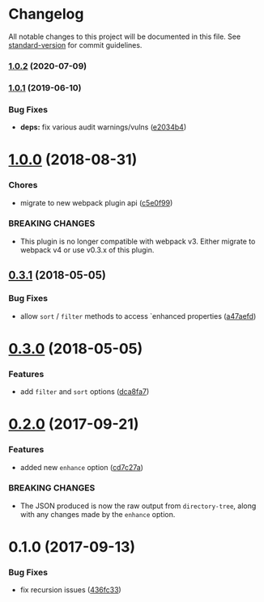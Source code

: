 # Changelog

All notable changes to this project will be documented in this file. See [standard-version](https://github.com/conventional-changelog/standard-version) for commit guidelines.

### [1.0.2](https://github.com/skipjack/directory-tree-webpack-plugin/compare/v1.0.1...v1.0.2) (2020-07-09)



### [1.0.1](https://github.com/skipjack/directory-tree-webpack-plugin/compare/v1.0.0...v1.0.1) (2019-06-10)


### Bug Fixes

* **deps:** fix various audit warnings/vulns ([e2034b4](https://github.com/skipjack/directory-tree-webpack-plugin/commit/e2034b4))



<a name="1.0.0"></a>
# [1.0.0](https://github.com/skipjack/directory-tree-webpack-plugin/compare/v0.3.1...v1.0.0) (2018-08-31)


### Chores

* migrate to new webpack plugin api ([c5e0f99](https://github.com/skipjack/directory-tree-webpack-plugin/commit/c5e0f99))


### BREAKING CHANGES

* This plugin is no longer compatible with
webpack v3. Either migrate to webpack v4 or use v0.3.x of this
plugin.



<a name="0.3.1"></a>
## [0.3.1](https://github.com/skipjack/directory-tree-webpack-plugin/compare/v0.3.0...v0.3.1) (2018-05-05)


### Bug Fixes

* allow `sort` / `filter` methods to access `enhanced properties ([a47aefd](https://github.com/skipjack/directory-tree-webpack-plugin/commit/a47aefd))



<a name="0.3.0"></a>
# [0.3.0](https://github.com/skipjack/directory-tree-webpack-plugin/compare/v0.2.0...v0.3.0) (2018-05-05)


### Features

* add `filter` and `sort` options ([dca8fa7](https://github.com/skipjack/directory-tree-webpack-plugin/commit/dca8fa7))



<a name="0.2.0"></a>
# [0.2.0](https://github.com/skipjack/directory-tree-webpack-plugin/compare/v0.1.0...v0.2.0) (2017-09-21)


### Features

* added new `enhance` option ([cd7c27a](https://github.com/skipjack/directory-tree-webpack-plugin/commit/cd7c27a))


### BREAKING CHANGES

* The JSON produced is now the raw
output from `directory-tree`, along with any changes
made by the `enhance` option.



<a name="0.1.0"></a>
# 0.1.0 (2017-09-13)


### Bug Fixes

* fix recursion issues ([436fc33](https://github.com/skipjack/directory-tree-webpack-plugin/commit/436fc33))
